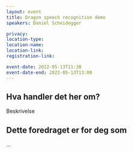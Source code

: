 ```yaml
---
layout: event
title: Dragon speech recognition demo
speakers: Daniel Scheidegger

privacy:
location-type:
location-name:
location-link:
registration-link:

event-date: 2022-05-13T11:30
event-date-end: 2022-05-13T13:00
---
```

## Hva handler det her om?
Beskrivelse

## Dette foredraget er for deg som
...
